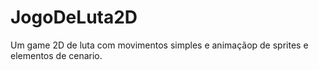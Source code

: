 # JogoDeLuta2D
Um game 2D de luta com movimentos simples e animaçãop de sprites e elementos de cenario.
